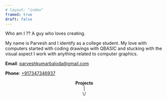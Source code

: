 ```yaml
---
# layout: "index"
framed: true
draft: false
---
```


<!-- <div style="text-align: center"> -->
<!-- <img style="width: 100%; height: 50%; clip: crop;" src="cover.jpg" alt="Cover"></img> -->
<!-- </div> -->

Who am I ??
A guy who loves creating.

My name is Parvesh and I identify as a college student. My love with computers started with coding drawings with QBASIC and stucking with the visual aspect I work with anything related to computer graphics.

**Email**: [parveshkumarbaloda@gmail.com](mailto:parveshkumarbaloda@gmail.com)

**Phone**: [+917347346937](tel:+917347346937)


<div align="center">
<strong>Projects</strong><br/>
|<br/>
\/<br/>
</div>